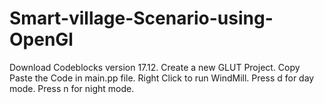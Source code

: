 # Smart-village-Scenario-using-OpenGl
Download Codeblocks version 17.12.
Create a new GLUT Project.
Copy Paste the Code in main.pp file.
Right Click to run WindMill. 
Press d for day mode.
Press n for night mode.
